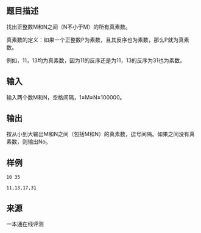 ## 题目描述

找出正整数M和N之间（N不小于M）的所有真素数。

真素数的定义：如果一个正整数P为素数，且其反序也为素数，那么P就为真素数。

例如，11，13均为真素数，因为11的反序还是为11，13的反序为31也为素数。

## 输入

输入两个数M和N，空格间隔，1≤M≤N≤100000。

## 输出

按从小到大输出M和N之间（包括M和N）的真素数，逗号间隔。如果之间没有真素数，则输出No。

## 样例

```input1
10 35
```

```output1
11,13,17,31
```


 ## 来源

 一本通在线评测 